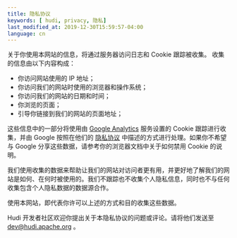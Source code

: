 ```yaml
---
title: 隐私协议
keywords: [ hudi, privacy, 隐私]
last_modified_at: 2019-12-30T15:59:57-04:00
language: cn
---
```


关于你使用本网站的信息，将通过服务器访问日志和 Cookie 跟踪被收集。
收集的信息由以下内容构成：

* 你访问网站使用的 IP 地址；
* 你访问我们的网站时使用的浏览器和操作系统；
* 你访问我们的网站的日期和时间；
* 你浏览的页面；
* 引导你链接到我们的网站的页面地址；

这些信息中的一部分将使用由 [Google Analytics](http://www.google.com/analytics) 服务设置的 Cookie 跟踪进行收集，并由 Google 按照在他们的 [隐私协议](http://www.google.com/privacy) 中描述的方式进行处理。如果你不希望与 Google 分享这些数据，请参考你的浏览器文档中关于如何禁用 Cookie 的说明。

我们使用收集的数据来帮助让我们的网站对访问者更有用，并更好地了解我们的网站是如何、在何时被使用的。我们不跟踪也不收集个人隐私信息，同时也不与任何收集包含个人隐私数据的数据源合作。

使用本网站，即代表你许可以上述的方式和目的收集这些数据。

Hudi 开发者社区欢迎你提出关于本隐私协议的问题或评论。请将他们发送至 dev@hudi.apache.org 。
